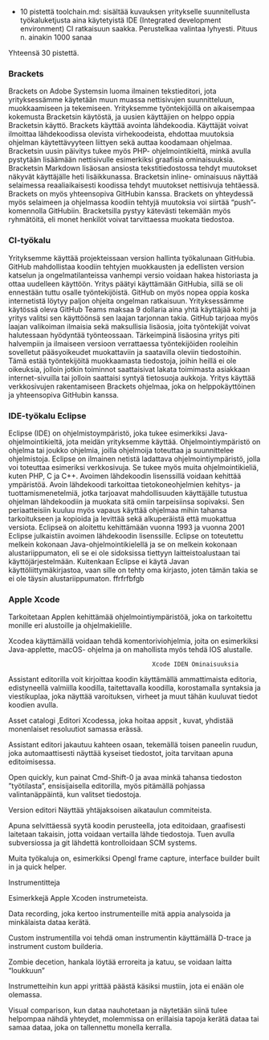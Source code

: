 * 10 pistettä toolchain.md: sisältää kuvauksen yritykselle suunnitellusta työkaluketjusta aina käytetyistä IDE (Integrated development environment) CI ratkaisuun saakka. Perustelkaa valintaa lyhyesti. Pituus n. ainakin 1000 sanaa

Yhteensä 30 pistettä.


### Brackets
Brackets on Adobe Systemsin luoma ilmainen tekstieditori, jota yrityksessämme käytetään muun muassa nettisivujen suunnitteluun, muokkaamiseen ja tekemiseen. Yrityksemme työntekijöillä on aikaisempaa kokemusta Bracketsin käytöstä, ja uusien käyttäjien on helppo oppia Bracketsin käyttö. Brackets käyttää avointa lähdekoodia.  Käyttäjät voivat ilmoittaa lähdekoodissa olevista virhekoodeista, ehdottaa muutoksia ohjelman käytettävyyteen liittyen sekä auttaa koodamaan ohjelmaa. Bracketsin uusin päivitys tukee myös PHP- ohjelmointikieltä, minkä avulla pystytään lisäämään nettisivulle esimerkiksi graafisia ominaisuuksia. Bracketsin Markdown lisäosan ansiosta tekstitiedostossa tehdyt muutokset näkyvät käyttäjälle heti lisäikkunassa. Bracketsin inline- ominaisuus näyttää selaimessa reaaliaikaisesti koodissa tehdyt muutokset nettisivuja tehtäessä.  Brackets on myös yhteensopiva GitHubin kanssa. Brackets on yhteydessä myös selaimeen ja ohjelmassa koodiin tehtyjä muutoksia voi siirtää “push”- komennolla GitHubiin.  Bracketsilla pystyy kätevästi tekemään myös ryhmätöitä, eli monet henkilöt voivat tarvittaessa muokata tiedostoa.


### CI-työkalu
Yrityksemme käyttää projekteissaan version hallinta työkalunaan GitHubia. GitHub mahdollistaa koodiin tehtyjen muokkausten ja edellisten version katselun ja ongelmatilanteissa vanhempi versio voidaan hakea historiasta ja ottaa uudelleen käyttöön. Yritys päätyi käyttämään GitHubia, sillä se oli ennestään tuttu osalle työntekijöistä. GitHub on myös nopea oppia koska internetistä löytyy paljon ohjeita ongelman ratkaisuun.
Yrityksessämme käytössä oleva GitHub Teams maksaa 9 dollaria aina yhtä käyttäjää kohti ja yritys valitsi sen käyttöönsä sen laajan tarjonnan takia. GitHub tarjoaa myös laajan valikoiman ilmaisia sekä maksullisia lisäosia, joita työntekijät voivat halutessaan hyödyntää työnteossaan. Tärkeimpinä lisäosina yritys piti halvempiin ja ilmaiseen versioon verrattaessa työntekijöiden rooleihin sovelletut pääsyoikeudet muokattaviin ja saatavilla oleviin tiedostoihin. Tämä estää työntekijöitä muokkaamasta tiedostoja, joihin heillä ei ole oikeuksia, jolloin jotkin toiminnot saattaisivat lakata toimimasta asiakkaan internet-sivuilla tai jolloin saattaisi syntyä tietosuoja aukkoja. Yritys käyttää verkkosivujen rakentamiseen Brackets ohjelmaa, joka on helppokäyttöinen ja yhteensopiva GitHubin kanssa.


### IDE-työkalu Eclipse
Eclipse (IDE) on ohjelmistoympäristö, joka tukee esimerkiksi Java-ohjelmointikieltä, jota meidän yrityksemme käyttää. Ohjelmointiympäristö on ohjelma tai joukko ohjelmia, joilla ohjelmoija toteuttaa ja suunnittelee ohjelmistoja. Eclipse on ilmainen netistä ladattava ohjelmointiympäristö, jolla voi toteuttaa esimeriksi verkkosivuja. Se tukee myös muita ohjelmointikieliä, kuten PHP, C ja C++. Avoimen lähdekoodin lisenssillä voidaan kehittää ympäristöä. Avoin lähdekoodi tarkoittaa tietokoneohjelmien kehitys- ja tuottamismenetelmiä, jotka tarjoavat mahdollisuuden käyttäjälle tutustua ohjelman lähdekoodiin ja muokata sitä omiin tarpeisiinsa sopivaksi. Sen periaatteisiin kuuluu myös vapaus käyttää ohjelmaa mihin tahansa tarkoitukseen ja kopioida ja levittää sekä alkuperäistä että muokattua versiota. Eclipseä on aloitettu kehittämään vuonna 1993 ja vuonna 2001 Eclipse julkaistiin avoimen lähdekoodin lisenssille. 
Eclipse on toteutettu melkein kokonaan Java-ohjelmointikielellä ja se on melkein kokonaan alustariippumaton, eli se ei ole sidoksissa tiettyyn laitteistoalustaan tai käyttöjärjestelmään. Kuitenkaan Eclipse ei käytä Javan käyttöliittymäkirjastoa, vaan sille on tehty oma kirjasto, joten tämän takia se ei ole täysin alustariippumaton. ffrfrfbfgb


### Apple Xcode
Tarkoitetaan Applen kehittämää ohjelmointiympäristöä, joka on tarkoitettu monille eri alustoille ja ohjelmakielille. 

Xcodea käyttämällä voidaan tehdä komentoriviohjelmia, joita on esimerkiksi Java-applette, macOS- ohjelma ja on mahollista myös tehdä IOS alustalle. 


                                            Xcode IDEN Ominaisuuksia 

  Assistant editorilla voit kirjoittaa koodin käyttämällä ammattimaista editoria, edistyneellä valmiilla koodilla, taitettavalla koodilla, korostamalla syntaksia ja viestikuplaa, joka näyttää varoituksen, virheet ja muut tähän kuuluvat tiedot koodien avulla.                         

Asset catalogi ,Editori Xcodessa, joka hoitaa appsit , kuvat, yhdistää monenlaiset resoluutiot samassa erässä.                         

Assistant editori jakautuu kahteen osaan, tekemällä toisen paneelin ruudun, joka automaattisesti näyttää kyseiset tiedostot, joita tarvitaan apuna editoimisessa. 

 Open quickly, kun painat Cmd-Shift-0 ja avaa minkä tahansa tiedoston ”työtilasta”, ensisijaisella editorilla, myös pitämällä pohjassa valintanäppäintä, kun valitset tiedostoja. 
 
Version editori Näyttää yhtäjaksoisen aikataulun commiteista. 

Apuna selvittäessä syytä koodin perusteella, jota editoidaan, graafisesti laitetaan takaisin, jotta voidaan vertailla lähde tiedostoja. Tuen avulla subversiossa ja git lähdettä kontrolloidaan SCM systems. 

Muita työkaluja on, esimerkiksi  Opengl frame capture, interface builder built in ja quick helper. 



   Instrumentitteja 

  Esimerkkejä Apple Xcoden instrumeteista.                                         

 Data recording, joka kertoo instrumenteille mitä appia analysoida ja minkälaista dataa kerätä. 

 Custom instrumentilla voi tehdä oman instrumentin käyttämällä D-trace ja instrument custom builderia. 


Zombie decetion, hankala löytää erroreita ja katuu, se voidaan laitta “loukkuun” 

Instrumetteihin kun appi yrittää päästä käsiksi mustiin, jota ei enään ole olemassa. 

Visual comparison, kun dataa nauhotetaan ja näytetään siinä tulee helpompaa nähdä yhteydet, molemmissa on  erillaisia tapoja kerätä dataa tai samaa dataa, joka on tallennettu monella kerralla. 